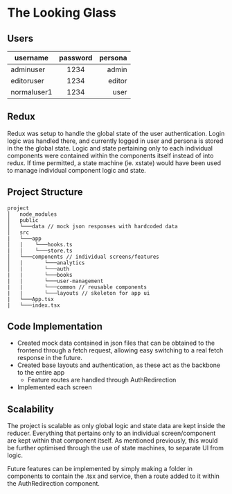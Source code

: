 # The Looking Glass

## Users

| username    | password |     persona |
|-------------|:--------:|------------:|
| adminuser   |   1234   |       admin |
| editoruser  |   1234   |      editor |
| normaluser1 |   1234   |        user |

## Redux

Redux was setup to handle the global state of the user authentication. Login logic was handled there, and currently logged in user and persona is stored in the the global state. Logic and state pertaining only to each individual components were contained within the components itself instead of into redux. If time permitted, a state machine (ie. xstate) would have been used to manage individual component logic and state.

## Project Structure

```
project
│   node_modules
│   public
│   └───data // mock json responses with hardcoded data
│   src
|   └───app
│   |    └───hooks.ts
|   |    └───store.ts
│   └───components // individual screens/features
│   |       └───analytics
│   |       └───auth
|   |       └───books
|   |       └───user-management
|   |       └───common // reusable components
|   |       └───layouts // skeleton for app ui
|   └───App.tsx
|   └───index.tsx
```

## Code Implementation

- Created mock data contained in json files that can be obtained to the frontend through a fetch request, allowing easy switching to a real fetch response in the future.
- Created base layouts and authentication, as these act as the backbone to the entire app
  - Feature routes are handled through AuthRedirection
- Implemented each screen

## Scalability

The project is scalable as only global logic and state data are kept inside the reducer. Everything that pertains only to an individual screen/component are kept within that component itself. As mentioned previously, this would be further optimised through the use of state machines, to separate UI from logic.

Future features can be implemented by simply making a folder in components to contain the .tsx and service, then a route added to it within the AuthRedirection component.
